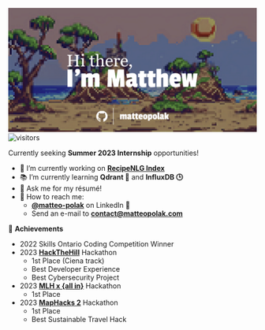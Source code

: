 ![Hi there, I'm Matthew](./assets/banner.png)
![visitors](https://visitor-badge.laobi.icu/badge?page_id=github/matteopolak)

Currently seeking **Summer 2023 Internship** opportunities!

- 🔧 I’m currently working on **[RecipeNLG Index](https://github.com/matteopolak/recipes)**
- 📚 I’m currently learning **Qdrant 📏** and **InfluxDB 🕒**
- 📝 Ask me for my résumé!
- 📧 How to reach me:
  - **[@matteo-polak](https://linkedin.com/in/matteo-polak)** on LinkedIn 💼
  - Send an e-mail to **[contact@matteopolak.com](mailto:contact@matteopolak.com)**

🌟 **Achievements**

- 2022 Skills Ontario Coding Competition Winner
- 2023 **[HackTheHill](https://hack-the-hill.devpost.com/)** Hackathon
  - 1st Place (Ciena track)
  - Best Developer Experience
  - Best Cybersecurity Project
- 2023 **[MLH x {all in}](https://all-in-hackathon.devpost.com/)** Hackathon
  - 1st Place
- 2023 **[MapHacks 2](https://maphacks-2.devpost.com/)** Hackathon
  - 1st Place
  - Best Sustainable Travel Hack

